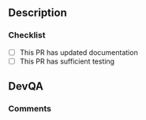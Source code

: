 ## Description
<!-- Add a link to which issue this PR addresses -->
<!-- Add a bulleted list of items changed or added -->

### Checklist

- [ ] This PR has updated documentation
- [ ] This PR has sufficient testing

## DevQA
<!-- Fill in steps to DevQA this PR here -->

### Comments
<!-- Any other comments you want to include for reviewers. -->
